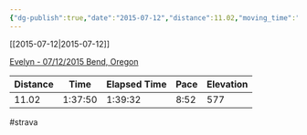 ```yaml
---
{"dg-publish":true,"date":"2015-07-12","distance":11.02,"moving_time":"1:37:50","elapsed_time":"1:39:32","pace":"8:52","total_elevation_gain":577,"url":"https://www.strava.com/activities/344905747","permalink":"/01-personal/strava/2015-07-12-evelyn-07-12-2015-bend-oregon/","dgPassFrontmatter":true}
---
```



[[2015-07-12\|2015-07-12]]

[Evelyn - 07/12/2015 Bend, Oregon](https://www.strava.com/activities/344905747)

| Distance | Time    | Elapsed Time | Pace | Elevation |
| -------- | ------- | ------------ | ---- | --------- |
| 11.02    | 1:37:50 | 1:39:32      | 8:52 | 577       |




#strava

